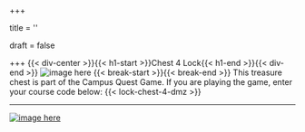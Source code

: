 +++

title = ''

draft = false

+++
{{< div-center >}}{{< h1-start >}}Chest 4 Lock{{< h1-end >}}{{< div-end >}}
![image here](../images/chest-3.png#center)
{{< break-start >}}{{< break-end >}}
This treasure chest is part of the Campus Quest Game. If you are playing the game, enter your course code below:
{{< lock-chest-4-dmz >}}
___

[![image here](../images/lost-icon.png#center)](../lost)